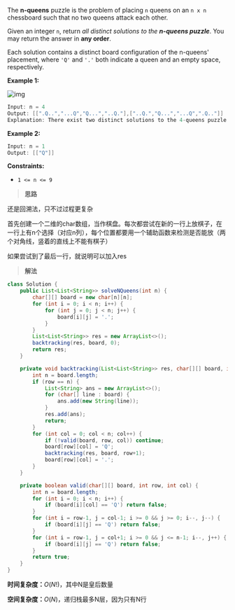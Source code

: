 The **n-queens** puzzle is the problem of placing `n` queens on an `n x n` chessboard such that no two queens attack each other.

Given an integer `n`, return *all distinct solutions to the **n-queens puzzle***. You may return the answer in **any order**.

Each solution contains a distinct board configuration of the n-queens' placement, where `'Q'` and `'.'` both indicate a queen and an empty space, respectively.

 

**Example 1:**

![img](https://assets.leetcode.com/uploads/2020/11/13/queens.jpg)

```java
Input: n = 4
Output: [[".Q..","...Q","Q...","..Q."],["..Q.","Q...","...Q",".Q.."]]
Explanation: There exist two distinct solutions to the 4-queens puzzle as shown above
```

**Example 2:**

```java
Input: n = 1
Output: [["Q"]]
```

 

**Constraints:**

- `1 <= n <= 9`



> **思路**

还是回溯法，只不过过程更复杂

首先创建一个二维的char数组，当作棋盘。每次都尝试在新的一行上放棋子，在一行上有n个选择（对应n列），每个位置都要用一个辅助函数来检测是否能放（两个对角线，竖着的直线上不能有棋子）

如果尝试到了最后一行，就说明可以加入res



> **解法**

```java
class Solution {
    public List<List<String>> solveNQueens(int n) {
        char[][] board = new char[n][n];
        for (int i = 0; i < n; i++) {
            for (int j = 0; j < n; j++) {
                board[i][j] = '.';
            }
        }
        List<List<String>> res = new ArrayList<>();
        backtracking(res, board, 0);
        return res;
    }

    private void backtracking(List<List<String>> res, char[][] board, int row) {
        int n = board.length;
        if (row == n) {
            List<String> ans = new ArrayList<>();
            for (char[] line : board) {
                ans.add(new String(line));
            }
            res.add(ans);
            return;
        }
        for (int col = 0; col < n; col++) {
            if (!valid(board, row, col)) continue;
            board[row][col] = 'Q';
            backtracking(res, board, row+1);
            board[row][col] = '.';
        }
    }

    private boolean valid(char[][] board, int row, int col) {
        int n = board.length;
        for (int i = 0; i < n; i++) {
            if (board[i][col] == 'Q') return false;
        }
        for (int i = row-1, j = col-1; i >= 0 && j >= 0; i--, j--) {
            if (board[i][j] == 'Q') return false;
        }
        for (int i = row-1, j = col+1; i >= 0 && j <= n-1; i--, j++) {
            if (board[i][j] == 'Q') return false;
        }
        return true;
    }
}
```

**时间复杂度：**$O(N!)$，其中N是皇后数量

**空间复杂度：**$O(N)$，递归栈最多N层，因为只有N行